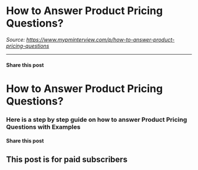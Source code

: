 # How to Answer Product Pricing Questions?

*Source: https://www.mypminterview.com/p/how-to-answer-product-pricing-questions*

---

#### Share this post

# How to Answer Product Pricing Questions?

### Here is a step by step guide on how to answer Product Pricing Questions with Examples

#### Share this post

## This post is for paid subscribers

